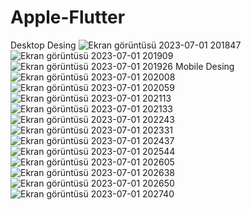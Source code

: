 # Apple-Flutter




Desktop Desing
![Ekran görüntüsü 2023-07-01 201847](https://github.com/seperet/Apple-Flutter/assets/91972196/4624e0e7-f9ed-4243-84af-e4113a621495)
![Ekran görüntüsü 2023-07-01 201909](https://github.com/seperet/Apple-Flutter/assets/91972196/ed3717a3-f9e3-4e84-acaf-74a612a9c28b)
![Ekran görüntüsü 2023-07-01 201926](https://github.com/seperet/Apple-Flutter/assets/91972196/de14c977-66d0-4133-9c00-01ea58e87492)
Mobile Desing
![Ekran görüntüsü 2023-07-01 202008](https://github.com/seperet/Apple-Flutter/assets/91972196/6a68e89b-4a6f-4947-9a42-0d91d2718812)
![Ekran görüntüsü 2023-07-01 202059](https://github.com/seperet/Apple-Flutter/assets/91972196/87b7fae0-f70d-4e46-8bca-0d1836bce2c9)
![Ekran görüntüsü 2023-07-01 202113](https://github.com/seperet/Apple-Flutter/assets/91972196/232ab138-4a7c-47c9-992f-4cd92e2f2887)
![Ekran görüntüsü 2023-07-01 202133](https://github.com/seperet/Apple-Flutter/assets/91972196/0535b6b9-c66c-4078-a7cb-a26f75d75973)
![Ekran görüntüsü 2023-07-01 202243](https://github.com/seperet/Apple-Flutter/assets/91972196/0a2ce57c-a0be-46a0-b8f8-c1947fbd2b8d)
![Ekran görüntüsü 2023-07-01 202331](https://github.com/seperet/Apple-Flutter/assets/91972196/25293946-de45-460f-a157-cc70a57da7f3)
![Ekran görüntüsü 2023-07-01 202437](https://github.com/seperet/Apple-Flutter/assets/91972196/4cd0c20e-f847-4b4b-99d0-eabbe707ac4f)
![Ekran görüntüsü 2023-07-01 202544](https://github.com/seperet/Apple-Flutter/assets/91972196/e27b85a6-2850-49b5-b937-677a020ff2f1)
![Ekran görüntüsü 2023-07-01 202605](https://github.com/seperet/Apple-Flutter/assets/91972196/f93d97fd-774e-4178-a44c-8047edc7cc54)
![Ekran görüntüsü 2023-07-01 202638](https://github.com/seperet/Apple-Flutter/assets/91972196/62f13d2b-5119-4b1d-81d6-31ff082fc020)
![Ekran görüntüsü 2023-07-01 202650](https://github.com/seperet/Apple-Flutter/assets/91972196/328620e0-5490-4495-9f76-ec5766f9a54d)
![Ekran görüntüsü 2023-07-01 202740](https://github.com/seperet/Apple-Flutter/assets/91972196/dac78077-7e01-48ce-b72b-510f7f440074)

